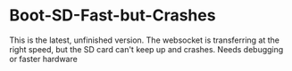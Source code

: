 # Boot-SD-Fast-but-Crashes
This is the latest, unfinished version. The websocket is transferring at the right speed, but the SD card can't keep up and crashes. Needs debugging or faster hardware
